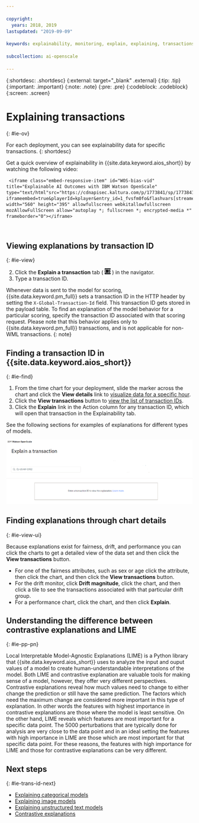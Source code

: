 ```yaml
---

copyright:
  years: 2018, 2019
lastupdated: "2019-09-09"

keywords: explainability, monitoring, explain, explaining, transactions, transaction ID

subcollection: ai-openscale

---
```


{:shortdesc: .shortdesc}
{:external: target="_blank" .external}
{:tip: .tip}
{:important: .important}
{:note: .note}
{:pre: .pre}
{:codeblock: .codeblock}
{:screen: .screen}

# Explaining transactions
{: #ie-ov}

For each deployment, you can see explainability data for specific transactions.
{: shortdesc}

Get a quick overview of explainability in {{site.data.keyword.aios_short}} by watching the following video:


<p>
  <div class="embed-responsive embed-responsive-16by9">


     <iframe class="embed-responsive-item" id="WOS-bias-vid" title="Explainable AI Outcomes with IBM Watson OpenScale" type="text/html"src="https://cdnapisec.kaltura.com/p/1773841/sp/177384100/embedIframeJs/uiconf_id/39954662/partner_id/1773841?iframeembed=true&playerId=kplayer&entry_id=1_fvsfm0fo&flashvars[streamerType]=auto" width="560" height="395" allowfullscreen webkitallowfullscreen mozAllowFullScreen allow="autoplay *; fullscreen *; encrypted-media *" frameborder="0"></iframe>

  </div>
</p>

<p>&nbsp;</p>


## Viewing explanations by transaction ID
{: #ie-view}

2. Click the **Explain a transaction** tab ( ![Explain a transaction tab](images/wos-insight-transact-tab.png) ) in the navigator.
3. Type a transaction ID.

Whenever data is sent to the model for scoring, {{site.data.keyword.pm_full}} sets a transaction ID in the HTTP header by setting the `X-Global-Transaction-Id` field. This transaction ID gets stored in the payload table. To find an explanation of the model behavior for a particular scoring, specify the transaction ID associated with that scoring request. Please note that this behavior applies only to {{site.data.keyword.pm_full}} transactions, and is not applicable for non-WML transactions.
{: note}

## Finding a transaction ID in {{site.data.keyword.aios_short}}
{: #ie-find}

1.  From the time chart for your deployment, slide the marker across the chart and click the **View details** link to [visualize data for a specific hour](/docs/services/ai-openscale?topic=ai-openscale-it-ov#it-vdet).
1.  Click the **View transactions** button to [view the list of transaction IDs](/docs/services/ai-openscale?topic=ai-openscale-it-ov#it-tra).
1.  Click the **Explain** link in the Action column for any transaction ID, which will open that transaction in the Explainability tab.

  See the following sections for examples of explanations for different types of models.

  ![Explainability transaction ID](images/wos-insight-explain-trans-id.png)

## Finding explanations through chart details
{: #ie-view-ui}

Because explanations exist for fairness, drift, and performance you can click the charts to get a detailed view of the data set and then click the **View transactions** button.

- For one of the fairness attributes, such as sex or age click the attribute, then click the chart, and then click the **View transactions** button.
- For the drift monitor, click **Drift magnitude**, click the chart, and then click a tile to see the transactions associated with that particular drift group.
- For a performance chart, click the chart, and then click **Explain**.

## Understanding the difference between contrastive explanations and LIME
{: #ie-pp-pn}

Local Interpretable Model-Agnostic Explanations (LIME) is a Python library that {{site.data.keyword.aios_short}} uses to analyze the input and ouput values of a model to create human-understandable interpretations of the model. Both LIME and contrastive explanation are valuable tools for making sense of a model, however, they offer very different perspectives. Contrastive explanations reveal how much values need to change to either change the prediction or still have the same prediction. The factors which need the maximum change are considered more important in this type of explanation. In other words the features with highest importance in contrastive explanations are those where the model is least sensitive. On the other hand, LIME reveals which features are most important for a specific data point. The 5000 perturbations that are typically done for analysis are very close to the data point and in an ideal setting the features with high importance in LIME are those which are most important for that specific data point. For these reasons, the features with high importance for LIME and those for contrastive explanations can be very different.



## Next steps
{: #ie-trans-id-next}

- [Explaining categorical models](/docs/services/ai-openscale?topic=ai-openscale-ie-class)
- [Explaining image models](/docs/services/ai-openscale?topic=ai-openscale-ie-image)
- [Explaining unstructured text models](/docs/services/ai-openscale?topic=ai-openscale-ie-unstruct)
- [Contrastive explanations](/docs/services/ai-openscale?topic=ai-openscale-ie-pp-pn)
